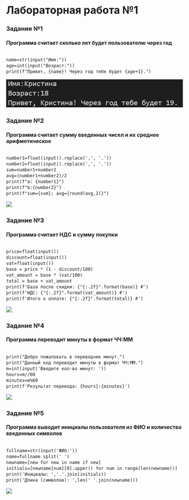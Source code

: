 # **Лабораторная работа №1**
### **Задание №1**
#### Программа считает сколько лет будет пользователю через год
##
```
name=str(input("Имя:"))  
age=int(input("Возраст:"))  
print(f"Привет, {name}! Через год тебе будет {age+1}.")  
```
![](images/lab01/ex1.jpg)
### **Задание №2**
#### Программа считает cумму введенных чисел и их среднее арифметическое
##
```
number1=float(input().replace(',', '.'))  
number2=float(input().replace(',', '.'))  
sum=number1+number2  
avg=(number1+number2)/2  
print(f"a: {number1}")  
print(f"b:{number2}")  
print(f"sum={sum}; avg={round(avg,2)}")  
````
![](images/lab01/ex2.jpg)
### **Задание №3**
#### Программа считает НДС и сумму покупки
##
```
price=float(input())  
discount=float(input())  
vat=float(input())  
base = price * (1 - discount/100)  
vat_amount = base * (vat/100)  
total = base + vat_amount  
print(f'База после скидки: {"{:.2f}".format(base)} ₽')  
print(f'НДС: {"{:.2f}".format(vat_amount)} ₽')  
print(f'Итого к оплате: {"{:.2f}".format(total)} ₽')  
```
![](images/lab01/ex3.jpg)
### **Задание №4**
#### Программа переводит минуты в формат ЧЧ:ММ
##
```
print("Добро пожаловать в переводчик минут.")  
print("Данный код переводит минуты в формат ЧЧ:ММ.")  
m=int(input('Введите кол-во минут: '))  
hours=m//60  
minutes=m%60  
print(f'Результат перевода: {hours}:{minutes}')  
```
![](images/lab01/ex4.jpg)
### **Задание №5**
#### Программа выводит инициалы пользователя из ФИО и количество введенных символов
##
``` 
fullname=str(input('ФИО:'))  
name=fullname.split(' ')  
newname=[new for new in name if new]  
initials=[newname[num][0].upper() for num in range(len(newname))]  
print('Инициалы: ','.'.join(initials))  
print('Длина (символов): ',len(' '.join(newname)))  
```
![](images/lab01/ex5.jpg)